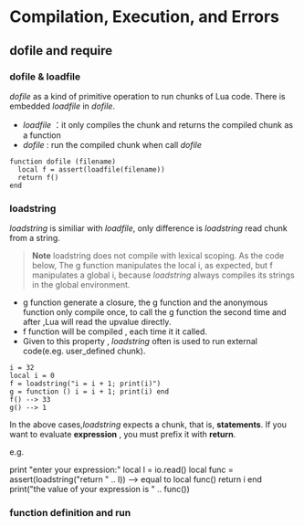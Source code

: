 Compilation, Execution, and Errors
===

dofile and require
----
### dofile & loadfile

_dofile_ as a kind of primitive operation to run chunks
of Lua code. There is embedded _loadfile_ in _dofile_.

- _loadfile_ ：it only compiles the chunk and returns the compiled chunk as a function
- _dofile_ : run the compiled chunk when call _dofile_
```
function dofile (filename)
  local f = assert(loadfile(filename))
  return f()
end
```
### loadstring
_loadstring_ is similiar with _loadfile_, only difference is _loadstring_ read chunk from a string.

>**Note** 
>loadstring does not compile with lexical scoping.
As the code below, The g function manipulates the local i, as expected, but f manipulates a global i, because _loadstring_ always compiles its strings in the global environment. 
- g function generate a closure, the g function and the anonymous function only compile once, to call the g function the second time and after ,Lua will read the upvalue directly. 
- f function will be compiled , each time it it called. 
- Given to this property , _loadstring_ often is used to run external code(e.eg. user_defined chunk).
```
i = 32
local i = 0
f = loadstring("i = i + 1; print(i)")
g = function () i = i + 1; print(i) end
f() --> 33
g() --> 1
```

In the above cases,_loadstring_ expects a chunk, that is, **statements**. If you want to evaluate **expression** , you must prefix it with **return**.

e.g.

print "enter your expression:"
local l = io.read()
local func = assert(loadstring("return " .. l))  --> equal to local func() return i end
print("the value of your expression is " .. func())


### function definition and run

